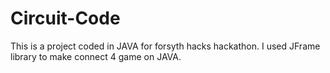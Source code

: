 # Circuit-Code
This is a project coded in JAVA for forsyth hacks hackathon. I used JFrame library to make connect 4 game on JAVA.
